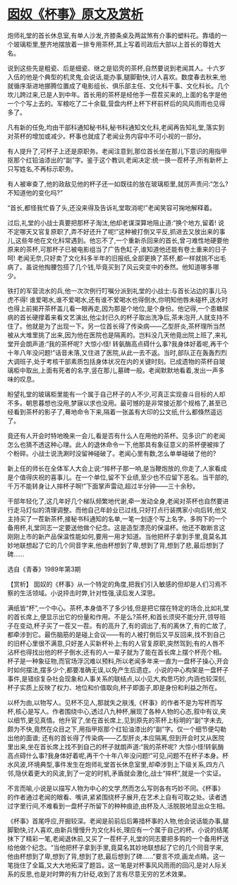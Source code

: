 # [囡奴《杯事》原文及赏析](https://www.vrrw.net/wx/15300.html)

炮师礼堂的首长休息室,有单人沙发,齐膝条桌及两盆煞有介事的塑料花。靠墙的一个玻璃柜里,整齐地摆放着一排专用茶杯,其上写着司政后大部以上首长的尊姓大名。

说到这些先是粗瓷、后是细瓷、继之是铝壳的茶杯,自然要说到老闻其人。十六岁入伍的他是个典型的机灵鬼,会说话,能办事,腿脚勤快,讨人喜欢。数度春去秋来,他就循序渐进地挪腾位置成了电影组长、俱乐部主任、文化科干事、文化科长。几个坎儿跨过来,已是人到中年。首长用的茶杯是经他手一茬茬买来的,上面的名字是他一个个写上去的。军粮吃了二十余载,营盘内杯上杯下杯前杯后的风风雨雨也见得多了。

凡有新的任免,均由干部科通知秘书科,秘书科通知文化科,老闻再告知礼堂,落实到对茶杯的增加或减少。杯事也就成了老闻业务内容中不可小视的一部分。

有人提升了,可杯子上还是原职务。老闻注意到,那位首长坐在那儿下意识的用指甲抠那个红铅油漆出的“副”字。鉴于这个教训,老闻决定:统一换一茬杯子,所有新杯上只写姓名,不再标示职务。

有人被审查了,他的政敌见他的杯子还一如既往的放在玻璃柜里,就厉声责问:“怎么?不知道他的变化吗?”

“首长,都怪我忙昏了头,还没来得及告诉礼堂取消呢!”老闻笑容可掬地解释着。

过后,礼堂的小战士真要把那杯子淘汰,他却老谋深算地阻止道:“换个地方,留着! 说不定哪天又官复原职了,弄不好还升了呢!”这种被打倒又平反,抓进去又放出来的事儿,这些年他在文化科常遇到。他忘不了,一个重新杀回来的首长,曾刁难性地硬要他原来的茶杯,可那杯子已被电影组当了广告色缸子,谁知道他还能有卷土重来的日子呵! 老闻无奈,只好卖了文化科多半年的旧报纸,全部更换了茶杯,都一样就挑不出毛病了。虽说他掏腰包搭了几个钱,毕竟买到了风云突变中的泰然。他知道哪多哪少。

铁打的军营流水的兵,他一次次例行叮嘱分派到礼堂的小战士:与首长沾边的事儿马虎不得! 谁爱喝水,谁不爱喝水,还有谁不爱喝水也得倒水,你明知他唇未碰杯,送水时也得上前揭开茶杯盖儿看一眼再走,因为那是个地位,是个身份。他记得,一个患糖尿病的首长硬撑着来看文艺演出,他尘封已久的杯子取出洗净后,茶未泡开,人就支持不住了。他就是为了出现一下。另一位首长得了传染病——乙型肝炎,茶杯理所当然被从大堆里挑了出来,因为他在医院也是隔离的。岂料没几天他竟出院上班了,来礼堂开会朗声道:“我的茶杯呢? 大惊小怪! 转氨酶高点碍什么事?我身体好着呢,再干个十年八年没问题!”话音未落,又住进了医院,从此一去不返。当时,部队正在轰轰烈烈大调班子,处于考核干部素质包括身体状况在内的关键时刻。已成遗物的茶杯自玻璃柜中取出,上面有死者的名字,竖在那儿,墓碑一般。老闻默默地看着,发出一声多味的叹息。

盼望礼堂的玻璃柜里能有一个属于自己杯子的人不少,可真正实现奋斗目标的人却不多。朝思暮想也没用,梦寐以求也没用。最可憾的是非常接近那个规格了,甚至已经看到茶杯的影子了,蓦地命令下来,隔着一张盖有大印的公文纸,什么都倏然遥远了。

竟还有人开会时特地晚来一会儿,看是否有什么人在用他的茶杯。见多识广的老闻怎么也猜不透这种心理。此人的退休命令一下,他那具有象征意义的茶杯便被摔了个粉碎。小战士说洗涮时没留神碰破了。老闻心里有数,怎么单单碰破了他的?

新上任的师长在全体军人大会上说:“摔杯子那一响,是当鞭炮放的,你走了,人家看成是个值得庆祝的喜事儿。在一个单位,留不下业绩,至少也不应留下恶名。当干部的,千万不能转身让人摔杯子啊!”下面掌声雷动,超过半分钟——三十余秒。

干部年轻化了,这几年好几个梯队频繁地代谢,牵一发动全身,老闻对茶杯也自然要进行走马灯似的清理调整。而他自己年龄业已过线,只好打点行装携家小向后转,他又主持买了一茬新茶杯,接秘书科通知的名单,一笔一划逐个写上名字。多购下的一个备用杯,礼堂同志一定要送他做个纪念。这是造型漂亮的保温杯。他还不敢断言这刚刚上市的新产品保温性能如何,要用一用才知道。当他把杯子拿到手里,竟莫名其妙地联想起了它的几个同音字来,他由杯想到了卑,想到了背,想到了悲,最后想到了碑……

选自《青春》1989年第3期



【赏析】 囡奴的《杯事》从一个特定的角度,把我们引入敏感的但却是人们习焉不察的生活领域。小说抨击时弊,针对性强,读后发人深思。

满纸皆“杯”,一个中心。茶杯,本身值不了多少钱,但是把它摆在特定的场合,比如礼堂的首长席上,便显示出它的份量和作用。不是么?茶杯,和首长须臾不能分开,领导班子在变动,杯子买了一茬又一茬。有的高升了,有的调出了,有的离休了,有的亡故了,都牵涉到它。最伤脑筋的是碰上会议——有的人被打倒后又平反回来,找不到自己的旧杯心里很不满意,只好差人买新杯补上;有的人官复原职,突然驾到;有的人唇不沾杯也得找出他的杯子倒水;还有的人一辈子就为了能在首长席上摆个杯亮个相。杯子是一种象征物,而官场浮沉难以预料,所以老闻多年来一直为一盘杯子操心,开会时如何摆法,摆多少个,都要准确无误,以免产生后遗症。小说的中心构架是一盘杯子事件,是错综复杂社会现象和人事关系的联结点,以小见大,构思巧妙,内涵也较深刻,杯子实质上反映了权力、地位和价值取向,杯子即面子,即是身份和利益之所在。

以杯为由,以物写人。见杯不见人,那就失之肤浅,《杯事》的作者不是为写杯而写杯,核心是写人。作者围绕中心,透过八九种杯,展现了各种人物的心态,叙中有议,夹以细节,更见真情。他升官了,坐在首长席上,见到原先的茶杯上标明的“副”字未去,颇为不快,竟然在众目之下,用指甲抠那个红铅油漆出的“副”字。仅一个细节便勾勒出他的面谱; 还有的首长得了传染病——乙型肝炎,本应隔离,但到开会时又从医院里出来,坐在首长席上找不到自己的杯子就朗声道:“我的茶杯呢? 大惊小怪!转氨酶高点碍什么事?我身体好着呢,再干个十年八年没问题!”可见,问题不在杯子本身。杯水风波,环境典型,事件发生在炮师礼堂首长休息室里,却牵涉到上下级关系,四方八邻,隐伏着更大的风波,到了一定的时机,矛盾就会激化,战士“摔杯”,就是一个实证。

不言而喻,小说是以描写人物为中心的文学,然而怎么写则各有巧妙不同。《杯事》的作者通过老闻的眼看、嘴讲,紧紧围绕杯子展开,在艺术上自有可取之处。读者透过字里行间,不难看到一盘杯子所留下的种种痕迹,由杯及人,活脱脱地显出众生相。

《杯事》首尾呼应,开掘较深。老闻是前前后后筹措杯事的人物,他会说话能办事,腿脚勤快,讨人喜欢,由新兵慢慢升为文化科长,理应有一个属于自己的杯。小说的结尾抹下了精彩一笔,老闻退休前,又买了一茬杯子,礼堂的同志要把多购的一个备用杯送给他做个纪念。“当他把杯子拿到手里,竟莫名其妙地联想起了它的几个同音字来,他由杯想到了卑,想到了背,想到了悲,最后想到了碑……”要言不烦,画龙点睛。这一笔拢住了全篇,又大大地拓深了题旨。这一笔是对杯事风风雨雨的回闪,是对人际关系的反思,也是对时弊的有力针砭,收到了言有尽意无穷的艺术效果。


